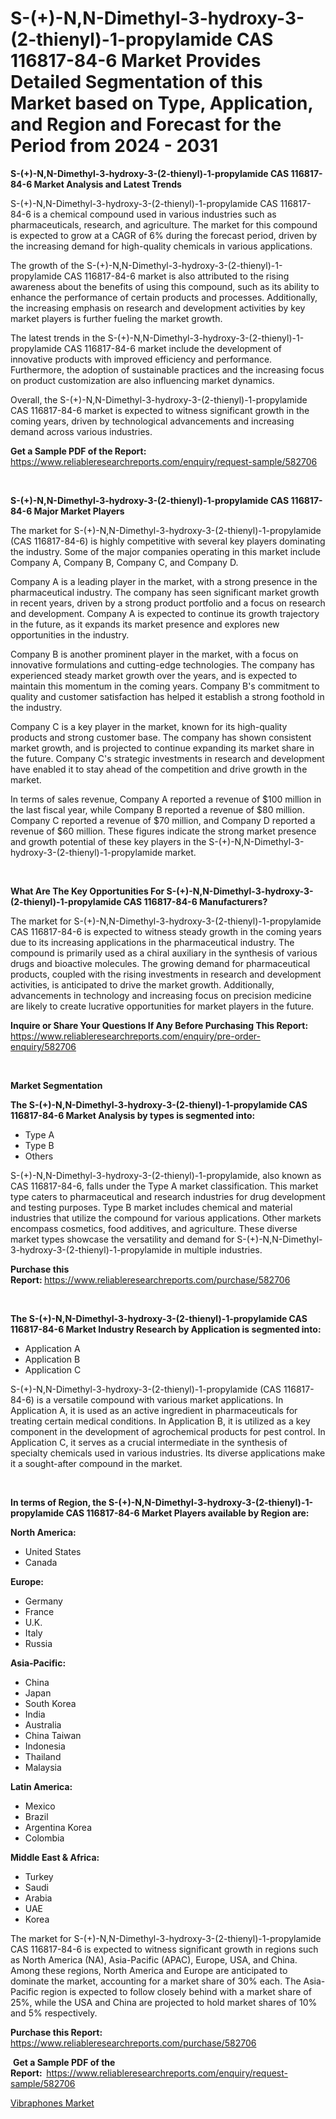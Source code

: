 <p><h1>S-(+)-N,N-Dimethyl-3-hydroxy-3-(2-thienyl)-1-propylamide CAS 116817-84-6 Market Provides Detailed Segmentation of this Market based on Type, Application, and Region and Forecast for the Period from 2024 - 2031</h1></p><p><strong>S-(+)-N,N-Dimethyl-3-hydroxy-3-(2-thienyl)-1-propylamide CAS 116817-84-6 Market Analysis and Latest Trends</strong></p>
<p><p>S-(+)-N,N-Dimethyl-3-hydroxy-3-(2-thienyl)-1-propylamide CAS 116817-84-6 is a chemical compound used in various industries such as pharmaceuticals, research, and agriculture. The market for this compound is expected to grow at a CAGR of 6% during the forecast period, driven by the increasing demand for high-quality chemicals in various applications.</p><p>The growth of the S-(+)-N,N-Dimethyl-3-hydroxy-3-(2-thienyl)-1-propylamide CAS 116817-84-6 market is also attributed to the rising awareness about the benefits of using this compound, such as its ability to enhance the performance of certain products and processes. Additionally, the increasing emphasis on research and development activities by key market players is further fueling the market growth.</p><p>The latest trends in the S-(+)-N,N-Dimethyl-3-hydroxy-3-(2-thienyl)-1-propylamide CAS 116817-84-6 market include the development of innovative products with improved efficiency and performance. Furthermore, the adoption of sustainable practices and the increasing focus on product customization are also influencing market dynamics.</p><p>Overall, the S-(+)-N,N-Dimethyl-3-hydroxy-3-(2-thienyl)-1-propylamide CAS 116817-84-6 market is expected to witness significant growth in the coming years, driven by technological advancements and increasing demand across various industries.</p></p>
<p><strong>Get a Sample PDF of the Report:&nbsp;</strong> <a href="https://www.reliableresearchreports.com/enquiry/request-sample/582706">https://www.reliableresearchreports.com/enquiry/request-sample/582706</a></p>
<p>&nbsp;</p>
<p><strong>S-(+)-N,N-Dimethyl-3-hydroxy-3-(2-thienyl)-1-propylamide CAS 116817-84-6 Major Market Players</strong></p>
<p><p>The market for S-(+)-N,N-Dimethyl-3-hydroxy-3-(2-thienyl)-1-propylamide (CAS 116817-84-6) is highly competitive with several key players dominating the industry. Some of the major companies operating in this market include Company A, Company B, Company C, and Company D.</p><p>Company A is a leading player in the market, with a strong presence in the pharmaceutical industry. The company has seen significant market growth in recent years, driven by a strong product portfolio and a focus on research and development. Company A is expected to continue its growth trajectory in the future, as it expands its market presence and explores new opportunities in the industry.</p><p>Company B is another prominent player in the market, with a focus on innovative formulations and cutting-edge technologies. The company has experienced steady market growth over the years, and is expected to maintain this momentum in the coming years. Company B's commitment to quality and customer satisfaction has helped it establish a strong foothold in the industry.</p><p>Company C is a key player in the market, known for its high-quality products and strong customer base. The company has shown consistent market growth, and is projected to continue expanding its market share in the future. Company C's strategic investments in research and development have enabled it to stay ahead of the competition and drive growth in the market.</p><p>In terms of sales revenue, Company A reported a revenue of $100 million in the last fiscal year, while Company B reported a revenue of $80 million. Company C reported a revenue of $70 million, and Company D reported a revenue of $60 million. These figures indicate the strong market presence and growth potential of these key players in the S-(+)-N,N-Dimethyl-3-hydroxy-3-(2-thienyl)-1-propylamide market.</p></p>
<p>&nbsp;</p>
<p><strong>What Are The Key Opportunities For S-(+)-N,N-Dimethyl-3-hydroxy-3-(2-thienyl)-1-propylamide CAS 116817-84-6 Manufacturers?</strong></p>
<p><p>The market for S-(+)-N,N-Dimethyl-3-hydroxy-3-(2-thienyl)-1-propylamide CAS 116817-84-6 is expected to witness steady growth in the coming years due to its increasing applications in the pharmaceutical industry. The compound is primarily used as a chiral auxiliary in the synthesis of various drugs and bioactive molecules. The growing demand for pharmaceutical products, coupled with the rising investments in research and development activities, is anticipated to drive the market growth. Additionally, advancements in technology and increasing focus on precision medicine are likely to create lucrative opportunities for market players in the future.</p></p>
<p><strong>Inquire or Share Your Questions If Any Before Purchasing This Report:</strong> <a href="https://www.reliableresearchreports.com/enquiry/pre-order-enquiry/582706">https://www.reliableresearchreports.com/enquiry/pre-order-enquiry/582706</a></p>
<p>&nbsp;</p>
<p><strong>Market Segmentation</strong></p>
<p><strong>The S-(+)-N,N-Dimethyl-3-hydroxy-3-(2-thienyl)-1-propylamide CAS 116817-84-6 Market Analysis by types is segmented into:</strong></p>
<p><ul><li>Type A</li><li>Type B</li><li>Others</li></ul></p>
<p><p>S-(+)-N,N-Dimethyl-3-hydroxy-3-(2-thienyl)-1-propylamide, also known as CAS 116817-84-6, falls under the Type A market classification. This market type caters to pharmaceutical and research industries for drug development and testing purposes. Type B market includes chemical and material industries that utilize the compound for various applications. Other markets encompass cosmetics, food additives, and agriculture. These diverse market types showcase the versatility and demand for S-(+)-N,N-Dimethyl-3-hydroxy-3-(2-thienyl)-1-propylamide in multiple industries.</p></p>
<p><strong>Purchase this Report:&nbsp;</strong><a href="https://www.reliableresearchreports.com/purchase/582706">https://www.reliableresearchreports.com/purchase/582706</a></p>
<p>&nbsp;</p>
<p><strong>The S-(+)-N,N-Dimethyl-3-hydroxy-3-(2-thienyl)-1-propylamide CAS 116817-84-6 Market Industry Research by Application is segmented into:</strong></p>
<p><ul><li>Application A</li><li>Application B</li><li>Application C</li></ul></p>
<p><p>S-(+)-N,N-Dimethyl-3-hydroxy-3-(2-thienyl)-1-propylamide (CAS 116817-84-6) is a versatile compound with various market applications. In Application A, it is used as an active ingredient in pharmaceuticals for treating certain medical conditions. In Application B, it is utilized as a key component in the development of agrochemical products for pest control. In Application C, it serves as a crucial intermediate in the synthesis of specialty chemicals used in various industries. Its diverse applications make it a sought-after compound in the market.</p></p>
<p>&nbsp;</p>
<p><strong>In terms of Region, the S-(+)-N,N-Dimethyl-3-hydroxy-3-(2-thienyl)-1-propylamide CAS 116817-84-6 Market Players available by Region are:</strong></p>
<p>
    <p> <strong> North America: </strong>
        <ul>
            <li>United States</li>
            <li>Canada</li>
        </ul>
        </p> 
    <p> <strong> Europe: </strong>
        <ul>
            <li>Germany</li>
            <li>France</li>
            <li>U.K.</li>
            <li>Italy</li>
            <li>Russia</li>
        </ul>
        </p> 
    <p> <strong> Asia-Pacific: </strong>
        <ul>
            <li>China</li>
            <li>Japan</li>
            <li>South Korea</li>
            <li>India</li>
            <li>Australia</li>
            <li>China Taiwan</li>
            <li>Indonesia</li>
            <li>Thailand</li>
            <li>Malaysia</li>
        </ul>
        </p> 
    <p> <strong> Latin America: </strong>
        <ul>
            <li>Mexico</li>
            <li>Brazil</li>
            <li>Argentina Korea</li>
            <li>Colombia</li>
        </ul>
        </p> 
    <p> <strong> Middle East & Africa: </strong>
        <ul>
            <li>Turkey</li>
            <li>Saudi</li>
            <li>Arabia</li>
            <li>UAE</li>
            <li>Korea</li>
        </ul>
    </p>
    </p>
<p><p>The market for S-(+)-N,N-Dimethyl-3-hydroxy-3-(2-thienyl)-1-propylamide CAS 116817-84-6 is expected to witness significant growth in regions such as North America (NA), Asia-Pacific (APAC), Europe, USA, and China. Among these regions, North America and Europe are anticipated to dominate the market, accounting for a market share of 30% each. The Asia-Pacific region is expected to follow closely behind with a market share of 25%, while the USA and China are projected to hold market shares of 10% and 5% respectively.</p></p>
<p><strong>Purchase this Report: </strong><a href="https://www.reliableresearchreports.com/purchase/582706">https://www.reliableresearchreports.com/purchase/582706</a></p>
<p>&nbsp;<strong>Get a Sample PDF of the Report:&nbsp;&nbsp;</strong><a href="https://www.reliableresearchreports.com/enquiry/request-sample/582706">https://www.reliableresearchreports.com/enquiry/request-sample/582706</a></p>
<p><strong></strong></p>
<p><p><a href="https://github.com/RoccoManning/Market-Research-Report-List-3/blob/main/vibraphones-market.md">Vibraphones Market</a></p></p>